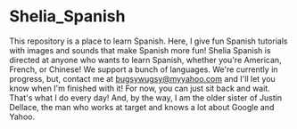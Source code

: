 # Shelia_Spanish
This repository is a place to learn Spanish. Here, I give fun Spanish tutorials with images and sounds that make Spanish more fun!
Shelia Spanish is directed at anyone who wants to learn Spanish, whether you're American, French, or Chinese! We support a bunch of languages.
We're currently in progress, but, contact me at bugsywugsy@myyahoo.com and I'll let you know when I'm finished with it!
For now, you can just sit back and wait. That's what I do every day! And, by the way, I am the older sister of Justin Dellace, the man who works at target and knows
a lot about Google and Yahoo.
